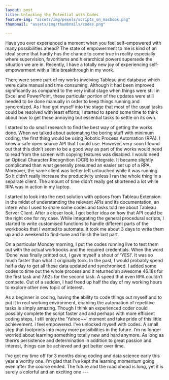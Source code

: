 ```yaml
---
layout: post
title: Unlocking the Potential with Codes
feature-img: "assets/img/pexels/scripts_on_macbook.png"
thumbnail: "assets/img/thumbnails/codes.png"

---
```


Have you ever experienced a moment when you feel self-empowered with many possibilities ahead? The state of empowerment to me is kind of an ideal scene that hardly has the chance to come true in reality especially where supervision, favoritisms and hierarchical powers supersede the situation we are in. Recently, I have a totally new joy of experiencing self-empowerment with a little breakthrough in my work.

There were some part of my works involving Tableau and database which were quite manual and time consuming. Although it had been improved significantly as compared to the very initial stage when things were still in Excel and PowerPoint, these particular portion of the updates were still needed to be done manually in order to keep things running and syncronized. As I had got myself into the stage that most of the usual tasks could be resolved with least efforts, I started to spend some time to think about how to get these annoying but essential tasks to settle on its own.

I started to do small research to find the best way of getting the works done. When we talked about automating the boring stuff with minimum coding, the first thing would be using Robotic Process Automation (RPA). I knew a safe open source API that I could use. However, very soon I found out that this didn’t seem to be a good way as part of the works would need to read from the screen with copying features was disabled. I would need an Optical Character Recognition (OCR) to integrate. It became slightly complicated than what generally presumed an easier set up of a RPA. Moreover, the same client was better left untouched while it was running. So it didn’t really increase the productivity unless I ran the whole thing in a separate client. The amount of time didn’t really get shortened a lot while RPA was in action in my laptop.

I started to look into the next solution with options from Tableau Extension. In the midst of understanding the relevant APIs and its documentation, an intern who I used to share some codes and tasks told me about Tableau Server Client. After a closer look, I got better idea on how that API could be the right one for my case. While integrating the general procedural scripts, I started to write customised functions to handle different parts of the workbooks that I wanted to automate. It took me about 3 days to write them up and a weekend to find-tune and finish the last part.

On a particular Monday morning, I put the codes running live to test them out with the actual workbooks and the required credentials. When the word ‘Done’ was finally printed out, I gave myself a shout of ‘YES!’. It was so much faster than what it originally took. In the past, I would probably spend half a day to get all these data updated and synchronised.  I added some codes to time out the whole process and it returned an awesome 46.18s for the first task and 7.62s for the second task. A speed that even RPA couldn’t compete. Out of a sudden, I had freed up half the day of my working hours to explore other new topic of interest.

As a beginner in coding, having the ability to code things out myself and to put it in real working environment, enabling the automation of repetitive tasks is simply amazing. Though I think an experienced coder could possibly complete the script faster and and perhaps with more efficient coding steps, I still enjoy the ‘Yahoo~~’ moment and take pride of this little achievement. i feel empowered. I’ve unlocked myself with codes. A small step that footprints into many more possibilities in the future. I’m no longer worried about learning something totally new and hard anymore. As long as there’s persistence and determination in addition to great passion and interest, things can be achieved and get better over time.

I’ve got my time off for 3 months doing coding and data science early this year a worthy one. I’m glad that I’ve kept the learning momentum going even after the course ended. The future and the road ahead is long, yet it is surely a colorful and an exciting one ---
